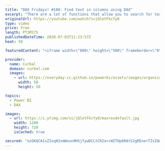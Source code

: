 ```yaml
---
title: "DAX Fridays! #180: Find text in columns using DAX"
excerpt: "There are a lot of functions that allow you to search for text in a column using DAX and I have already shown you a few, but here is one more!  Search and find DAX function tutorial: https://www.youtube.com/watch?v=vbQbQBX2T8A  in, containsrow DAX function tutorial: https://www.youtube.com/watch?v=rwSSMaBwBGQ"
originalUrl: https://youtube.com/watch?v=jQletFkcYy0
type: video
price: Free
length: PT3M17S
publishedDateTime: 2020-07-03T11:23:57Z
heat: 50

featuredContent: "<iframe width=\"800\" height=\"500\" frameborder=\"0\" src=\"https://www.youtube.com/embed/jQletFkcYy0\" allow=\"accelerometer; autoplay; encrypted-media; gyroscope; picture-in-picture\" allowfullscreen></iframe>"

provider:
  name: Curbal
  domain: curbal.com
  images:
    - url: https://everyday-cc.github.io/powerbi/assets/images/organizations/curbal.com-50x50.jpg
      width: 50
      height: 50

topics:
  - Power BI
  - DAX

images:
  - url: https://i.ytimg.com/vi/jQletFkcYy0/maxresdefault.jpg
    width: 1280
    height: 720
    isCached: true

secured: "nzGKQCA1sZIoqN3vmWoxn9HSjfywDCLtCR2a+cW2THp6RAtS2gREne+TZsIQwbM7zSCn9Re0rGkQyPTpv7dT4SyLPF0IApkRIan4lA2RDs+lQv+NSOY30guKZn6Vp4onRqDZ1ilrhyxAAn0MNiI6PI2DJ3iZvSzFoG2z0lzBgYgU0GL1MlYHtrlXkDoZNR3RZBrbI6BPd49gppuzn381i09HauV+r1WOe8+HdBp4Tsb1ErTs12t9PCFSfAQHOFWWbHNCXYqK8Xy73kLJWRIe+Ijg1iabgb+qhskXcR1CIyVfDrCliKk4SYLU4GNmXGqriVErmH+YVw9L/52EI0hI0LzRmPhgOYtxbeVfJcjSsyh6R2qr42/dBWhfWb5nOUMFQV9NvR6VNAFNR62CtrLaVf3B7ZNUHVZilUgxLAu451I=;Wt6SgxwJRNB/HVkgTIkfiQ=="
---
```


